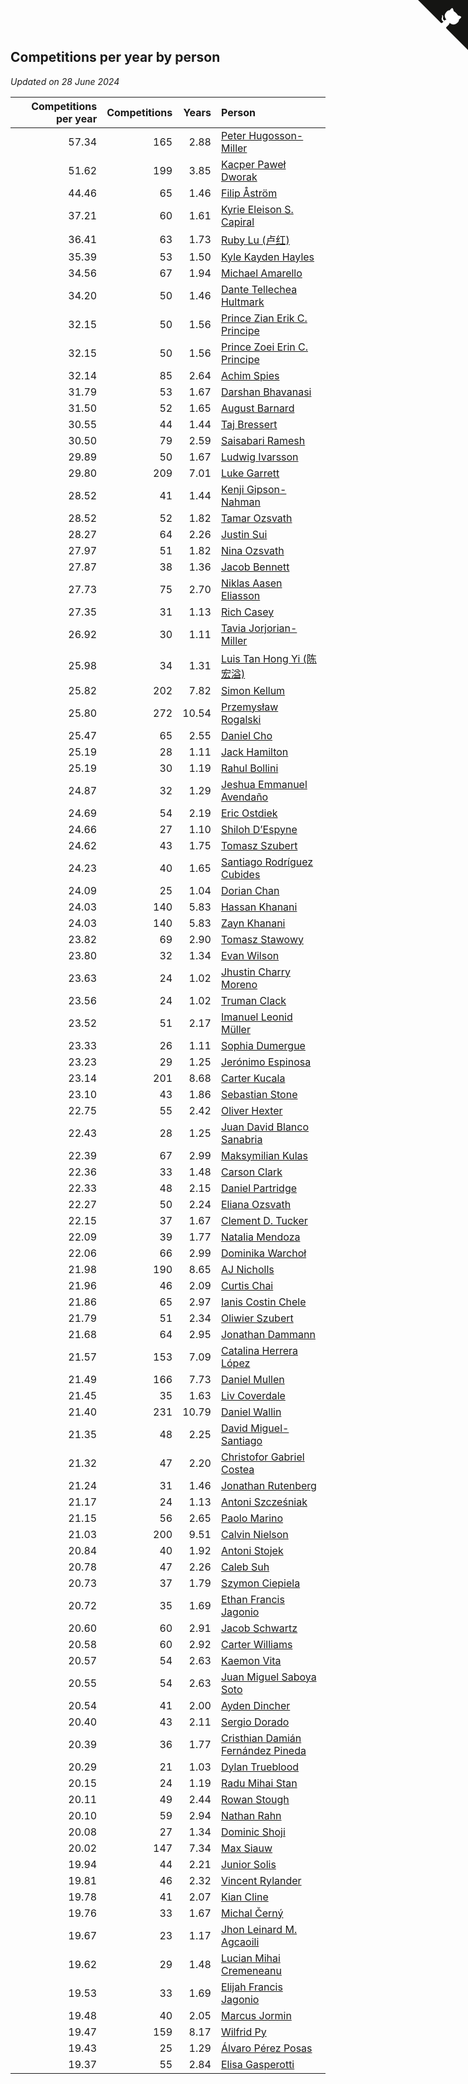 ## Competitions per year by person

*Updated on 28 June 2024*

| Competitions per year | Competitions | Years | Person |
| ---: | ---: | ---: | :--- |
| 57.34 | 165 | 2.88 | [Peter Hugosson-Miller](https://www.worldcubeassociation.org/persons/2021HUGO01) |
| 51.62 | 199 | 3.85 | [Kacper Paweł Dworak](https://www.worldcubeassociation.org/persons/2020DWOR01) |
| 44.46 | 65 | 1.46 | [Filip Åström](https://www.worldcubeassociation.org/persons/2023ASTR01) |
| 37.21 | 60 | 1.61 | [Kyrie Eleison S. Capiral](https://www.worldcubeassociation.org/persons/2022CAPI02) |
| 36.41 | 63 | 1.73 | [Ruby Lu (卢红)](https://www.worldcubeassociation.org/persons/2022LURU01) |
| 35.39 | 53 | 1.50 | [Kyle Kayden Hayles](https://www.worldcubeassociation.org/persons/2022HAYL02) |
| 34.56 | 67 | 1.94 | [Michael Amarello](https://www.worldcubeassociation.org/persons/2022AMAR09) |
| 34.20 | 50 | 1.46 | [Dante Tellechea Hultmark](https://www.worldcubeassociation.org/persons/2023HULT01) |
| 32.15 | 50 | 1.56 | [Prince Zian Erik C. Principe](https://www.worldcubeassociation.org/persons/2022PRIN08) |
| 32.15 | 50 | 1.56 | [Prince Zoei Erin C. Principe](https://www.worldcubeassociation.org/persons/2022PRIN09) |
| 32.14 | 85 | 2.64 | [Achim Spies](https://www.worldcubeassociation.org/persons/2021SPIE01) |
| 31.79 | 53 | 1.67 | [Darshan Bhavanasi](https://www.worldcubeassociation.org/persons/2022BHAV01) |
| 31.50 | 52 | 1.65 | [August Barnard](https://www.worldcubeassociation.org/persons/2022BARN21) |
| 30.55 | 44 | 1.44 | [Taj Bressert](https://www.worldcubeassociation.org/persons/2023BRES01) |
| 30.50 | 79 | 2.59 | [Saisabari Ramesh](https://www.worldcubeassociation.org/persons/2021RAME01) |
| 29.89 | 50 | 1.67 | [Ludwig Ivarsson](https://www.worldcubeassociation.org/persons/2022IVAR01) |
| 29.80 | 209 | 7.01 | [Luke Garrett](https://www.worldcubeassociation.org/persons/2017GARR05) |
| 28.52 | 41 | 1.44 | [Kenji Gipson-Nahman](https://www.worldcubeassociation.org/persons/2023GIPS01) |
| 28.52 | 52 | 1.82 | [Tamar Ozsvath](https://www.worldcubeassociation.org/persons/2022OZSV04) |
| 28.27 | 64 | 2.26 | [Justin Sui](https://www.worldcubeassociation.org/persons/2022SUIJ01) |
| 27.97 | 51 | 1.82 | [Nina Ozsvath](https://www.worldcubeassociation.org/persons/2022OZSV03) |
| 27.87 | 38 | 1.36 | [Jacob Bennett](https://www.worldcubeassociation.org/persons/2023BENN04) |
| 27.73 | 75 | 2.70 | [Niklas Aasen Eliasson](https://www.worldcubeassociation.org/persons/2021ELIA01) |
| 27.35 | 31 | 1.13 | [Rich Casey](https://www.worldcubeassociation.org/persons/2023CASE06) |
| 26.92 | 30 | 1.11 | [Tavia Jorjorian-Miller](https://www.worldcubeassociation.org/persons/2023JORJ01) |
| 25.98 | 34 | 1.31 | [Luis Tan Hong Yi (陈宏溢)](https://www.worldcubeassociation.org/persons/2023YILU01) |
| 25.82 | 202 | 7.82 | [Simon Kellum](https://www.worldcubeassociation.org/persons/2016KELL12) |
| 25.80 | 272 | 10.54 | [Przemysław Rogalski](https://www.worldcubeassociation.org/persons/2013ROGA02) |
| 25.47 | 65 | 2.55 | [Daniel Cho](https://www.worldcubeassociation.org/persons/2021CHOD01) |
| 25.19 | 28 | 1.11 | [Jack Hamilton](https://www.worldcubeassociation.org/persons/2023HAMI08) |
| 25.19 | 30 | 1.19 | [Rahul Bollini](https://www.worldcubeassociation.org/persons/2023BOLL01) |
| 24.87 | 32 | 1.29 | [Jeshua Emmanuel Avendaño](https://www.worldcubeassociation.org/persons/2023AVEN01) |
| 24.69 | 54 | 2.19 | [Eric Ostdiek](https://www.worldcubeassociation.org/persons/2022OSTD01) |
| 24.66 | 27 | 1.10 | [Shiloh D’Espyne](https://www.worldcubeassociation.org/persons/2023DESP01) |
| 24.62 | 43 | 1.75 | [Tomasz Szubert](https://www.worldcubeassociation.org/persons/2022SZUB02) |
| 24.23 | 40 | 1.65 | [Santiago Rodríguez Cubides](https://www.worldcubeassociation.org/persons/2022CUBI01) |
| 24.09 | 25 | 1.04 | [Dorian Chan](https://www.worldcubeassociation.org/persons/2023DORI01) |
| 24.03 | 140 | 5.83 | [Hassan Khanani](https://www.worldcubeassociation.org/persons/2018KHAN26) |
| 24.03 | 140 | 5.83 | [Zayn Khanani](https://www.worldcubeassociation.org/persons/2018KHAN28) |
| 23.82 | 69 | 2.90 | [Tomasz Stawowy](https://www.worldcubeassociation.org/persons/2021STAW01) |
| 23.80 | 32 | 1.34 | [Evan Wilson](https://www.worldcubeassociation.org/persons/2023WILS11) |
| 23.63 | 24 | 1.02 | [Jhustin Charry Moreno](https://www.worldcubeassociation.org/persons/2023MORE20) |
| 23.56 | 24 | 1.02 | [Truman Clack](https://www.worldcubeassociation.org/persons/2023CLAC02) |
| 23.52 | 51 | 2.17 | [Imanuel Leonid Müller](https://www.worldcubeassociation.org/persons/2022MULL02) |
| 23.33 | 26 | 1.11 | [Sophia Dumergue](https://www.worldcubeassociation.org/persons/2023DUME02) |
| 23.23 | 29 | 1.25 | [Jerónimo Espinosa](https://www.worldcubeassociation.org/persons/2023ESPI07) |
| 23.14 | 201 | 8.68 | [Carter Kucala](https://www.worldcubeassociation.org/persons/2015KUCA01) |
| 23.10 | 43 | 1.86 | [Sebastian Stone](https://www.worldcubeassociation.org/persons/2022STON09) |
| 22.75 | 55 | 2.42 | [Oliver Hexter](https://www.worldcubeassociation.org/persons/2022HEXT01) |
| 22.43 | 28 | 1.25 | [Juan David Blanco Sanabria](https://www.worldcubeassociation.org/persons/2023SANA04) |
| 22.39 | 67 | 2.99 | [Maksymilian Kulas](https://www.worldcubeassociation.org/persons/2021KULA02) |
| 22.36 | 33 | 1.48 | [Carson Clark](https://www.worldcubeassociation.org/persons/2023CLAR02) |
| 22.33 | 48 | 2.15 | [Daniel Partridge](https://www.worldcubeassociation.org/persons/2022PART02) |
| 22.27 | 50 | 2.24 | [Eliana Ozsvath](https://www.worldcubeassociation.org/persons/2022OZSV01) |
| 22.15 | 37 | 1.67 | [Clement D. Tucker](https://www.worldcubeassociation.org/persons/2022TUCK09) |
| 22.09 | 39 | 1.77 | [Natalia Mendoza](https://www.worldcubeassociation.org/persons/2022MEND24) |
| 22.06 | 66 | 2.99 | [Dominika Warchoł](https://www.worldcubeassociation.org/persons/2021WARC01) |
| 21.98 | 190 | 8.65 | [AJ Nicholls](https://www.worldcubeassociation.org/persons/2015NICH04) |
| 21.96 | 46 | 2.09 | [Curtis Chai](https://www.worldcubeassociation.org/persons/2022CHAI02) |
| 21.86 | 65 | 2.97 | [Ianis Costin Chele](https://www.worldcubeassociation.org/persons/2021CHEL01) |
| 21.79 | 51 | 2.34 | [Oliwier Szubert](https://www.worldcubeassociation.org/persons/2022SZUB01) |
| 21.68 | 64 | 2.95 | [Jonathan Dammann](https://www.worldcubeassociation.org/persons/2021DAMM01) |
| 21.57 | 153 | 7.09 | [Catalina Herrera López](https://www.worldcubeassociation.org/persons/2017LOPE31) |
| 21.49 | 166 | 7.73 | [Daniel Mullen](https://www.worldcubeassociation.org/persons/2016MULL04) |
| 21.45 | 35 | 1.63 | [Liv Coverdale](https://www.worldcubeassociation.org/persons/2022COVE02) |
| 21.40 | 231 | 10.79 | [Daniel Wallin](https://www.worldcubeassociation.org/persons/2013WALL03) |
| 21.35 | 48 | 2.25 | [David Miguel-Santiago](https://www.worldcubeassociation.org/persons/2022MIGU02) |
| 21.32 | 47 | 2.20 | [Christofor Gabriel Costea](https://www.worldcubeassociation.org/persons/2022COST03) |
| 21.24 | 31 | 1.46 | [Jonathan Rutenberg](https://www.worldcubeassociation.org/persons/2023RUTE01) |
| 21.17 | 24 | 1.13 | [Antoni Szcześniak](https://www.worldcubeassociation.org/persons/2023SZCZ04) |
| 21.15 | 56 | 2.65 | [Paolo Marino](https://www.worldcubeassociation.org/persons/2021MARI04) |
| 21.03 | 200 | 9.51 | [Calvin Nielson](https://www.worldcubeassociation.org/persons/2014NIEL03) |
| 20.84 | 40 | 1.92 | [Antoni Stojek](https://www.worldcubeassociation.org/persons/2022STOJ03) |
| 20.78 | 47 | 2.26 | [Caleb Suh](https://www.worldcubeassociation.org/persons/2022SUHC01) |
| 20.73 | 37 | 1.79 | [Szymon Ciepiela](https://www.worldcubeassociation.org/persons/2022CIEP01) |
| 20.72 | 35 | 1.69 | [Ethan Francis Jagonio](https://www.worldcubeassociation.org/persons/2022JAGO03) |
| 20.60 | 60 | 2.91 | [Jacob Schwartz](https://www.worldcubeassociation.org/persons/2021SCHW01) |
| 20.58 | 60 | 2.92 | [Carter Williams](https://www.worldcubeassociation.org/persons/2021WILL06) |
| 20.57 | 54 | 2.63 | [Kaemon Vita](https://www.worldcubeassociation.org/persons/2021VITA01) |
| 20.55 | 54 | 2.63 | [Juan Miguel Saboya Soto](https://www.worldcubeassociation.org/persons/2021SOTO01) |
| 20.54 | 41 | 2.00 | [Ayden Dincher](https://www.worldcubeassociation.org/persons/2022DINC01) |
| 20.40 | 43 | 2.11 | [Sergio Dorado](https://www.worldcubeassociation.org/persons/2022CORR05) |
| 20.39 | 36 | 1.77 | [Cristhian Damián Fernández Pineda](https://www.worldcubeassociation.org/persons/2022PINE05) |
| 20.29 | 21 | 1.03 | [Dylan Trueblood](https://www.worldcubeassociation.org/persons/2023TRUE02) |
| 20.15 | 24 | 1.19 | [Radu Mihai Stan](https://www.worldcubeassociation.org/persons/2023STAN09) |
| 20.11 | 49 | 2.44 | [Rowan Stough](https://www.worldcubeassociation.org/persons/2022STOU01) |
| 20.10 | 59 | 2.94 | [Nathan Rahn](https://www.worldcubeassociation.org/persons/2021RAHN01) |
| 20.08 | 27 | 1.34 | [Dominic Shoji](https://www.worldcubeassociation.org/persons/2023SHOJ01) |
| 20.02 | 147 | 7.34 | [Max Siauw](https://www.worldcubeassociation.org/persons/2017SIAU02) |
| 19.94 | 44 | 2.21 | [Junior Solis](https://www.worldcubeassociation.org/persons/2022SOLI03) |
| 19.81 | 46 | 2.32 | [Vincent Rylander](https://www.worldcubeassociation.org/persons/2022RYLA01) |
| 19.78 | 41 | 2.07 | [Kian Cline](https://www.worldcubeassociation.org/persons/2022CLIN01) |
| 19.76 | 33 | 1.67 | [Michal Černý](https://www.worldcubeassociation.org/persons/2022CERN03) |
| 19.67 | 23 | 1.17 | [Jhon Leinard M. Agcaoili](https://www.worldcubeassociation.org/persons/2023AGCA01) |
| 19.62 | 29 | 1.48 | [Lucian Mihai Cremeneanu](https://www.worldcubeassociation.org/persons/2023CREM01) |
| 19.53 | 33 | 1.69 | [Elijah Francis Jagonio](https://www.worldcubeassociation.org/persons/2022JAGO02) |
| 19.48 | 40 | 2.05 | [Marcus Jormin](https://www.worldcubeassociation.org/persons/2022JORM01) |
| 19.47 | 159 | 8.17 | [Wilfrid Py](https://www.worldcubeassociation.org/persons/2016PYWI01) |
| 19.43 | 25 | 1.29 | [Álvaro Pérez Posas](https://www.worldcubeassociation.org/persons/2023POSA01) |
| 19.37 | 55 | 2.84 | [Elisa Gasperotti](https://www.worldcubeassociation.org/persons/2021GASP01) |


<a href="https://github.com/jonatanklosko/wca_statistics" class="github-corner" aria-label="View source on Github"><svg width="80" height="80" viewBox="0 0 250 250" style="fill:#151513; color:#fff; position: absolute; top: 0; border: 0; right: 0;" aria-hidden="true"><path d="M0,0 L115,115 L130,115 L142,142 L250,250 L250,0 Z"></path><path d="M128.3,109.0 C113.8,99.7 119.0,89.6 119.0,89.6 C122.0,82.7 120.5,78.6 120.5,78.6 C119.2,72.0 123.4,76.3 123.4,76.3 C127.3,80.9 125.5,87.3 125.5,87.3 C122.9,97.6 130.6,101.9 134.4,103.2" fill="currentColor" style="transform-origin: 130px 106px;" class="octo-arm"></path><path d="M115.0,115.0 C114.9,115.1 118.7,116.5 119.8,115.4 L133.7,101.6 C136.9,99.2 139.9,98.4 142.2,98.6 C133.8,88.0 127.5,74.4 143.8,58.0 C148.5,53.4 154.0,51.2 159.7,51.0 C160.3,49.4 163.2,43.6 171.4,40.1 C171.4,40.1 176.1,42.5 178.8,56.2 C183.1,58.6 187.2,61.8 190.9,65.4 C194.5,69.0 197.7,73.2 200.1,77.6 C213.8,80.2 216.3,84.9 216.3,84.9 C212.7,93.1 206.9,96.0 205.4,96.6 C205.1,102.4 203.0,107.8 198.3,112.5 C181.9,128.9 168.3,122.5 157.7,114.1 C157.9,116.9 156.7,120.9 152.7,124.9 L141.0,136.5 C139.8,137.7 141.6,141.9 141.8,141.8 Z" fill="currentColor" class="octo-body"></path></svg></a><style>.github-corner:hover .octo-arm{animation:octocat-wave 560ms ease-in-out}@keyframes octocat-wave{0%,100%{transform:rotate(0)}20%,60%{transform:rotate(-25deg)}40%,80%{transform:rotate(10deg)}}@media (max-width:500px){.github-corner:hover .octo-arm{animation:none}.github-corner .octo-arm{animation:octocat-wave 560ms ease-in-out}}</style>

